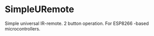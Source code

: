 # SimpleURemote
Simple universal IR-remote. 2 button operation. For ESP8266 -based microcontrollers.
